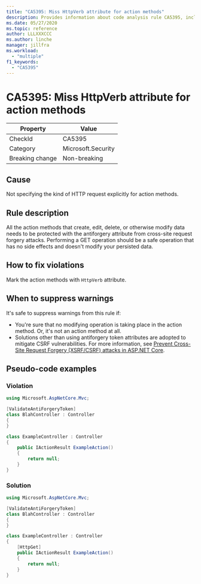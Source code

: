 ```yaml
---
title: "CA5395: Miss HttpVerb attribute for action methods"
description: Provides information about code analysis rule CA5395, including causes, how to fix violations, and when to suppress it.
ms.date: 05/27/2020
ms.topic: reference
author: LLLXXXCCC
ms.author: linche
manager: jillfra
ms.workload:
  - "multiple"
f1_keywords:
  - "CA5395"
---
```

# CA5395: Miss HttpVerb attribute for action methods

|Property|Value|
|-|-|
|CheckId|CA5395|
|Category|Microsoft.Security|
|Breaking change|Non-breaking|

## Cause

Not specifying the kind of HTTP request explicitly for action methods.

## Rule description

All the action methods that create, edit, delete, or otherwise modify data needs to be protected with the antiforgery attribute from cross-site request forgery attacks. Performing a GET operation should be a safe operation that has no side effects and doesn't modify your persisted data.

## How to fix violations

Mark the action methods with `HttpVerb` attribute.

## When to suppress warnings

It's safe to suppress warnings from this rule if:
- You're sure that no modifying operation is taking place in the action method. Or, it's not an action method at all.
- Solutions other than using antiforgery token attributes are adopted to mitigate CSRF vulnerabilities. For more information, see [Prevent Cross-Site Request Forgery (XSRF/CSRF) attacks in ASP.NET Core](/aspnet/core/security/anti-request-forgery).

## Pseudo-code examples

### Violation

```csharp
using Microsoft.AspNetCore.Mvc;

[ValidateAntiForgeryToken]
class BlahController : Controller
{
}

class ExampleController : Controller
{
    public IActionResult ExampleAction()
    {
        return null;
    }
}
```

### Solution

```csharp
using Microsoft.AspNetCore.Mvc;

[ValidateAntiForgeryToken]
class BlahController : Controller
{
}

class ExampleController : Controller
{
    [HttpGet]
    public IActionResult ExampleAction()
    {
        return null;
    }
}
```
